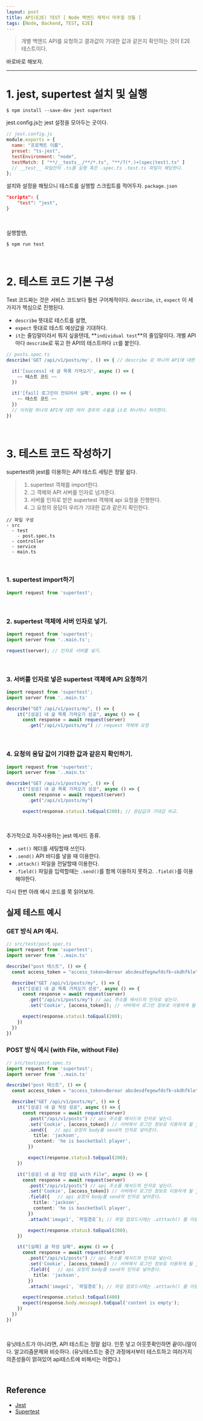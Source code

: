 ```yaml
---
layout: post
title: API(E2E) TEST [ Node 백엔드 제작시 마주칠 것들 ]
tags: [Node, Backend, TEST, E2E]
---
```


>개별 백엔드 API를 요청하고 결과값이 기대한 값과 같은지 확인하는 것이 E2E 테스트이다.

바로바로 해보자.

---

# 1. jest, supertest 설치 및 실행
```console
$ npm install --save-dev jest supertest
```
jest.config.js는 jest 설정을 모아두는 곳이다.

```js
// jest.config.js
module.exports = {
  name: "프로젝트 이름",
  preset: "ts-jest",
  testEnvironment: "node",
  testMatch: [ "**/__tests__/**/*.ts", "**/?(*.)+(spec|test).ts" ]
  // __test__ 파일안의 .ts를 실행 혹은 .spec.ts .test.ts 파일이 해당한다.
};
```

설치와 설정을 해뒀으니 테스트를 실행할 스크립트를 적어두자. `package.json`

```json
"scripts": {
    "test": "jest",
}
```

<br>

실행할땐,
```console
$ npm run test 
```

<br>

# 2. 테스트 코드 기본 구성

Test 코드짜는 것은 서비스 코드보다 훨씬 구어체적이다. `describe`, `it`, `expect` 이 세가지가 핵심으로 진행된다.<br>
- `describe` 뜻대로 테스트를 설명,<br>
- `expect` 뜻대로 테스트 예상값을 기대하다.<br>
- `it`는 줄임말이라서 뭐지 싶을텐데, **`individual test`**의 줄임말이다. 개별 API마다 `describe`로 묶고 한 API의 테스트마다 `it`를 붙인다.

```ts
// posts.spec.ts
describe('GET /api/v1/posts/my', () => { // describe 로 하나의 API에 대한 테스트를 묶는다.

  it('[success] 내 글 목록 가져오기', async () => {
    ~~ 테스트 코드 ~~
  })

  it('[fail] 로그인이 안되어서 실패', async () => {
    ~~ 테스트 코드 ~~
  })
  // 이처럼 하나의 API에 대한 여러 경우의 수들을 it로 하나하나 처리한다.
})
```

<br>

# 3. 테스트 코드 작성하기

supertest와 jest를 이용하는 API 테스트 세팅은 정말 쉽다.

>1. supertest 객체를 import한다.
>2. 그 객체와 API 서버를 인자로 넘겨준다.
>3. 서버를 인자로 받은 supertest 객체에 api 요청을 진행한다.
>4. 그 요청의 응답이 우리가 기대한 값과 같은지 확인한다.


```
// 파일 구성
- src
  - test
    - post.spec.ts
  - controller
  - service
  - main.ts
```

<br>

### 1. supertest import하기

```ts
import request from 'supertest';
```

<br>

### 2. supertest 객체에  서버 인자로 넣기.
```ts
import request from 'supertest';
import server from '..main.ts';

request(server); // 인자로 서버를 넣기.
```

<br>

### 3. 서버를 인자로 넣은 supertest 객체에 API 요청하기
```ts
import request from 'supertest';
import server from '..main.ts'

describe("GET /api/v1/posts/my", () => {
    it("[성공] 내 글 목록 가져오기 성공", async () => {
      const response = await request(server)
        .get("/api/v1/posts/my") // request 객체에 요청 
```

<br>

### 4. 요청의 응답 값이 기대한 값과 같은지 확인하기.

```ts
import request from 'supertest';
import server from '..main.ts'

describe("GET /api/v1/posts/my", () => {
    it("[성공] 내 글 목록 가져오기 성공", async () => {
      const response = await request(server)
        .get("/api/v1/posts/my") 

      expect(response.status).toEqual(200); // 응답값과 기대갑 비교.
```

<br>

추가적으로 자주사용하는 jest 메서드 종류.
- `.set()` 헤더를 세팅할때 쓰인다.
- `.send()` API 바디를 넣을 때 이용한다.
- `.attach()` 파일을 전달할때 이용한다.
- `.field()` 파일을 입력할때는 `.send()`를 함께 이용하지 못하고. `.field()`를 이용해야한다.

다시 한번 아래 예시 코드를 쭉 읽어보자.
<br>

## 실제 테스트 예시

### GET 방식 API 예시.

```ts
// src/test/post.spec.ts
import request from 'supertest';
import server from '..main.ts'

describe("post 테스트", () => {
  const access_token = "access_token=Berear abcdesdfegewfdsfk~skdhfkle"; 

  describe("GET /api/v1/posts/my", () => {
    it("[성공] 내 글 목록 가져오기 성공", async () => {
      const response = await request(server)
        .get("/api/v1/posts/my") // api 주소를 메서드의 인자로 넣는다.
        .set('Cookie', [access_token]); // 서버에서 로그인 정보로 이용하게 될 jwt토큰을 전달한다.

      expect(response.status).toEqual(200);
    })
  })
})
```

### POST 방식 예시 (with File, without File)

```ts
// src/test/post.spec.ts
import request from 'supertest';
import server from '..main.ts'

describe("post 테스트", () => {
  const access_token = "access_token=Berear abcdesdfegewfdsfk~skdhfkle"; 

  describe("GET /api/v1/posts/my", () => {
    it("[성공] 내 글 작성 성공", async () => {
      const response = await request(server)
        .post("/api/v1/posts") // api 주소를 메서드의 인자로 넣는다.
        .set('Cookie', [access_token]) // 서버에서 로그인 정보로 이용하게 될 jwt토큰을 전달한다.
        .send({   // api 요청의 body를 send의 인자로 넣어준다.
          title: 'jackson',
          content: 'he is bascketball player',
        })

        expect(response.status).toEqual(200);
    })

    it("[성공] 내 글 작성 성공 with File", async () => {
      const response = await request(server)
        .post("/api/v1/posts") // api 주소를 메서드의 인자로 넣는다.
        .set('Cookie', [access_token]) // 서버에서 로그인 정보로 이용하게 될 jwt토큰을 전달한다.
        .field({   // api 요청의 body를 send의 인자로 넣어준다.
          title: 'jackson',
          content: 'he is bascketball player',
        })
        .attach('image1', `파일경로`); // 파일 업로드시에는 .atttach() 를 이용한다.

        expect(response.status).toEqual(200);
    })

    it("[실패] 글 작성 실패", async () => {
      const response = await request(server)
        .post("/api/v1/posts") // api 주소를 메서드의 인자로 넣는다.
        .set('Cookie', [access_token]) // 서버에서 로그인 정보로 이용하게 될 jwt토큰을 전달한다.
        .field({   // api 요청의 body를 send의 인자로 넣어준다.
          title: 'jackson',
        })
        .attach('image1', `파일경로`); // 파일 업로드시에는 .atttach() 를 이용한다.

      expect(response.status).toEqual(400)
      expect(response.body.message).toEqual('content is empty');
    })
  })
})
```

<br>

유닛테스트가 아니라면, API 테스트는 정말 쉽다. 인풋 넣고 아웃풋확인하면 끝이니말이다. 알고리즘문제와 비슷하다.
(유닛테스트는 중간 과정에서부터 테스트하고 여러가지 의존성들이 얽혀있어 api테스트에 비해서는 어렵다.)

<br>

## Reference
- [Jest](https://jestjs.io/)
- [Supertest](https://www.npmjs.com/package/supertest)